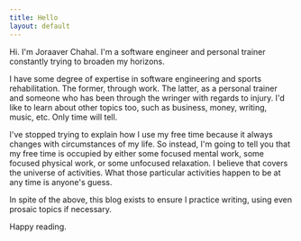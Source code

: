 ```yaml
---
title: Hello
layout: default
---
```


Hi. I'm Joraaver Chahal. I'm a software engineer and personal trainer constantly trying to broaden my horizons.

I have some degree of expertise in software engineering and sports rehabilitation. The former,  through work. The latter,  as a personal trainer and someone who has been through the wringer with regards to injury. I'd like to learn about other topics too, such as business, money, writing, music, etc. Only time will tell. 

I've stopped trying to explain how I use my free time because it always changes with circumstances of my life. So instead, I'm going to tell you that my free time is occupied by either some focused mental work, some focused physical work, or some unfocused relaxation. I believe that covers the universe of activities. What those particular activities happen to be at any time is anyone's guess.

In spite of the above, this blog exists to ensure I practice writing, using even prosaic topics if necessary.

Happy reading.
